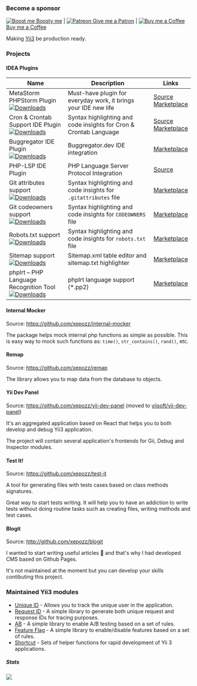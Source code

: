 ### Become a sponsor

[![Boost me](https://images.boosty.to/user/442/avatar?change_time=1558443914&croped=1&mh=32&mw=32) Boosty me](https://boosty.to/xepozz)
|
[![Patreon](https://c5.patreon.com/external/favicon/rebrand/favicon-32.png?v=af5597c2ef) Give me a Patron](https://patreon.com/xepozz)
|
[![Buy me a Coffee](https://studio.buymeacoffee.com/assets/img/bmc-meta-new/new/favicon.png) Buy me a Coffee](https://buymeacoffee.com/xepozz)

Making [Yii3](https://github.com/yiisoft) be production ready.

### Projects


#### IDEA Plugins

| Name                                                                                                                                                                                                                                       | Description                                                       | Links                                                                                                                                              |
|--------------------------------------------------------------------------------------------------------------------------------------------------------------------------------------------------------------------------------------------|-------------------------------------------------------------------|----------------------------------------------------------------------------------------------------------------------------------------------------|
| MetaStorm PHPStorm Plugin<br/> [![Downloads](https://img.shields.io/jetbrains/plugin/d/26121-meta-storm.svg)](https://plugins.jetbrains.com/plugin/26121-meta-storm)                                                                       | Must-have plugin for everyday work, it brings your IDE new life   | [Source](https://github.com/xepozz/meta-storm-idea-plugin) <br/> [Marketplace](https://plugins.jetbrains.com/plugin/26121-meta-storm/)             |
| Cron & Crontab Support IDE Plugin<br/> [![Downloads](https://img.shields.io/jetbrains/plugin/d/26412-cron--crontab-support.svg)](https://plugins.jetbrains.com/plugin/26412-cron--crontab-support)                                         | Syntax highlighting and code insights for Cron & Crontab Language | [Source](https://github.com/xepozz/crontab-intellij-plugin) <br/> [Marketplace](https://plugins.jetbrains.com/plugin/26412-cron--crontab-support/) |
| Buggregator IDE Plugin<br/> [![Downloads](https://img.shields.io/jetbrains/plugin/d/26344-buggregator.svg)](https://plugins.jetbrains.com/plugin/26344-buggregator)                                                                        | Buggregator.dev IDE integration                                   | [Marketplace](https://plugins.jetbrains.com/plugin/26344-buggregator/)                                                                             |
| PHP-LSP IDE Plugin <br/>                                                                                                                                                                                                                   | PHP Language Server Protocol Integration                          | [Source](https://github.com/xepozz/php-lsp)                                                                                                        |
| Git attributes support <br/>   [![Downloads](https://img.shields.io/jetbrains/plugin/d/26477--gitattributes-support.svg)](https://plugins.jetbrains.com/plugin/26477--gitattributes-support)                                             | Syntax highlighting and code insights for `.gitattributes` file   | [Marketplace](https://plugins.jetbrains.com/plugin/26477--gitattributes-support/)                                                                  |
| Git codeowners support <br/>   [![Downloads](https://img.shields.io/jetbrains/plugin/d/26491-git-codeowners.svg)](https://plugins.jetbrains.com/plugin/26491-git-codeowners)                                                               | Syntax highlighting and code insights for `CODEOWNERS` file       | [Marketplace](https://plugins.jetbrains.com/plugin/26491-git-codeowners/)                                                                          |
| Robots.txt support <br/>   [![Downloads](https://img.shields.io/jetbrains/plugin/d/26470-robots-txt.svg)](https://plugins.jetbrains.com/plugin/26470-robots-txt)                                                                           | Syntax highlighting and code insights for `robots.txt` file       | [Marketplace](https://plugins.jetbrains.com/plugin/26470-robots-txt/)                                                                              |
| Sitemap support <br/>   [![Downloads](https://img.shields.io/jetbrains/plugin/d/26537-sitemap.svg)](https://plugins.jetbrains.com/plugin/26537-sitemap) | Sitemap.xml table editor and sitemap.txt highlighter | [Marketplace](https://plugins.jetbrains.com/plugin/26537-sitemap/) |
| phplrt – PHP Language Recognition Tool <br/>   [![Downloads](https://img.shields.io/jetbrains/plugin/d/26474-php-language-recognition-tool-phplrt-.svg)](https://plugins.jetbrains.com/plugin/26474-php-language-recognition-tool-phplrt-) | phplrt language support (*.pp2)                                           | [Marketplace](https://plugins.jetbrains.com/plugin/26474-php-language-recognition-tool-phplrt-/)                                                   |




#### Internal Mocker

Source: https://github.com/xepozz/internal-mocker

The package helps mock internal php functions as simple as possible.
This is easy way to mock such functions as: `time()`, `str_contains()`, `rand()`, etc.

#### Remap

Source: https://github.com/xepozz/remap

The library allows you to map data from the database to objects.

#### Yii Dev Panel

Source: https://github.com/xepozz/yii-dev-panel (moved to [yiisoft/yii-dev-panel](https://github.com/yiisoft/yii-dev-panel))

It's an aggregated application based on React that helps you to both develop and debug Yii3 application.

The project will contain several application's frontends for Gii, Debug and Inspector modules.

#### Test It!

Source: https://github.com/xepozz/test-it

A tool for generating files with tests cases based on class methods signatures.

Great way to start tests writing. It will help you to have an addiction to write tests without doing routine tasks such as creating files, writing methods and test cases.

#### Blogit

Source: http://github.com/xepozz/blogit

I wanted to start writing useful articles 📝 and that's why I had developed CMS based on Github Pages.

It's not maintained at the moment but you can develop your skills contibuting this project.

### Maintained Yii3 modules

- [Unique ID](https://github.com/xepozz/unique-id) - Allows you to track the unique user in the application.
- [Request ID](https://github.com/xepozz/request-id) - A simple library to generate both unique request and response IDs for tracing purposes.
- [AB](https://github.com/xepozz/ab) - A simple library to enable A/B testing based on a set of rules.
- [Feature Flag](https://github.com/xepozz/feature-flag) - A simple library to enable/disable features based on a set of rules.
- [Shortcut](https://github.com/xepozz/shortcut) - Sets of helper functions for rapid development of Yii 3 applications.

##### Stats

![](https://github-readme-stats.vercel.app/api?username=xepozz&show_icons=true)
